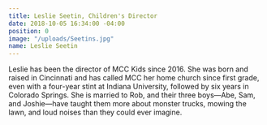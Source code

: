 ```yaml
---
title: Leslie Seetin, Children's Director
date: 2018-10-05 16:34:00 -04:00
position: 0
image: "/uploads/Seetins.jpg"
name: Leslie Seetin
---
```


Leslie has been the director of MCC Kids since 2016. She was born and raised in Cincinnati and has called MCC her home church since first grade, even with a four-year stint at Indiana University, followed by six years in Colorado Springs. She is married to Rob, and their three boys—Abe, Sam, and Joshie—have taught them more about monster trucks, mowing the lawn, and loud noises than they could ever imagine. 
